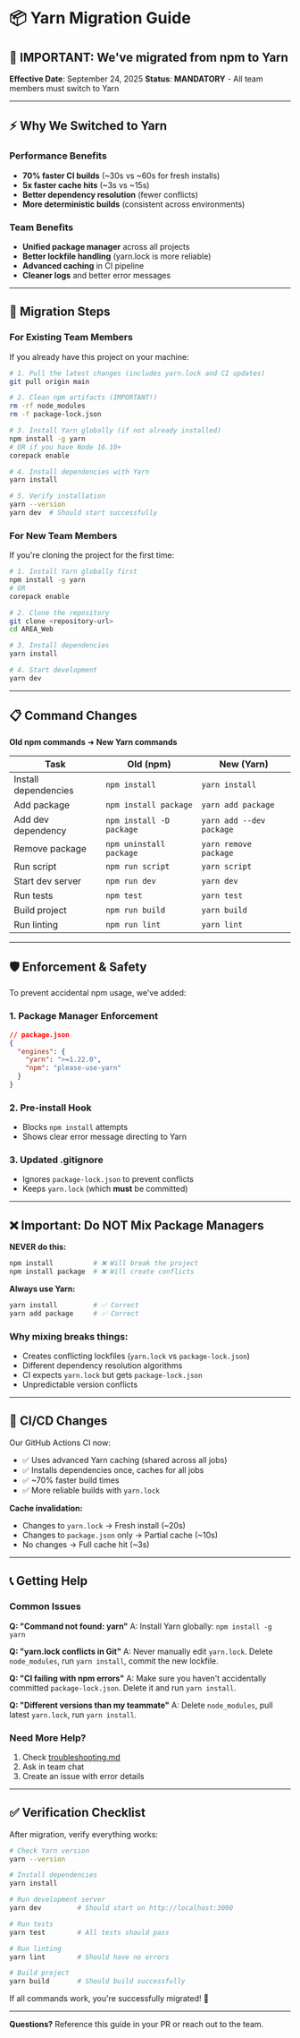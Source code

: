 # 📦 Yarn Migration Guide

## 🚨 **IMPORTANT: We've migrated from npm to Yarn**

**Effective Date**: September 24, 2025
**Status**: **MANDATORY** - All team members must switch to Yarn

---

## ⚡ **Why We Switched to Yarn**

### **Performance Benefits**
- **70% faster CI builds** (~30s vs ~60s for fresh installs)
- **5x faster cache hits** (~3s vs ~15s)
- **Better dependency resolution** (fewer conflicts)
- **More deterministic builds** (consistent across environments)

### **Team Benefits**
- **Unified package manager** across all projects
- **Better lockfile handling** (yarn.lock is more reliable)
- **Advanced caching** in CI pipeline
- **Cleaner logs** and better error messages

---

## 🔄 **Migration Steps**

### **For Existing Team Members**

If you already have this project on your machine:

```bash
# 1. Pull the latest changes (includes yarn.lock and CI updates)
git pull origin main

# 2. Clean npm artifacts (IMPORTANT!)
rm -rf node_modules
rm -f package-lock.json

# 3. Install Yarn globally (if not already installed)
npm install -g yarn
# OR if you have Node 16.10+
corepack enable

# 4. Install dependencies with Yarn
yarn install

# 5. Verify installation
yarn --version
yarn dev  # Should start successfully
```

### **For New Team Members**

If you're cloning the project for the first time:

```bash
# 1. Install Yarn globally first
npm install -g yarn
# OR
corepack enable

# 2. Clone the repository
git clone <repository-url>
cd AREA_Web

# 3. Install dependencies
yarn install

# 4. Start development
yarn dev
```

---

## 📋 **Command Changes**

**Old npm commands** ➜ **New Yarn commands**

| Task | Old (npm) | New (Yarn) |
|------|-----------|------------|
| Install dependencies | `npm install` | `yarn install` |
| Add package | `npm install package` | `yarn add package` |
| Add dev dependency | `npm install -D package` | `yarn add --dev package` |
| Remove package | `npm uninstall package` | `yarn remove package` |
| Run script | `npm run script` | `yarn script` |
| Start dev server | `npm run dev` | `yarn dev` |
| Run tests | `npm test` | `yarn test` |
| Build project | `npm run build` | `yarn build` |
| Run linting | `npm run lint` | `yarn lint` |

---

## 🛡️ **Enforcement & Safety**

To prevent accidental npm usage, we've added:

### **1. Package Manager Enforcement**
```json
// package.json
{
  "engines": {
    "yarn": ">=1.22.0",
    "npm": "please-use-yarn"
  }
}
```

### **2. Pre-install Hook**
- Blocks `npm install` attempts
- Shows clear error message directing to Yarn

### **3. Updated .gitignore**
- Ignores `package-lock.json` to prevent conflicts
- Keeps `yarn.lock` (which **must** be committed)

---

## ❌ **Important: Do NOT Mix Package Managers**

**NEVER do this:**
```bash
npm install          # ❌ Will break the project
npm install package  # ❌ Will create conflicts
```

**Always use Yarn:**
```bash
yarn install         # ✅ Correct
yarn add package     # ✅ Correct
```

### **Why mixing breaks things:**
- Creates conflicting lockfiles (`yarn.lock` vs `package-lock.json`)
- Different dependency resolution algorithms
- CI expects `yarn.lock` but gets `package-lock.json`
- Unpredictable version conflicts

---

## 🚀 **CI/CD Changes**

Our GitHub Actions CI now:
- ✅ Uses advanced Yarn caching (shared across all jobs)
- ✅ Installs dependencies once, caches for all jobs
- ✅ ~70% faster build times
- ✅ More reliable builds with `yarn.lock`

**Cache invalidation:**
- Changes to `yarn.lock` → Fresh install (~20s)
- Changes to `package.json` only → Partial cache (~10s)
- No changes → Full cache hit (~3s)

---

## 📞 **Getting Help**

### **Common Issues**

**Q: "Command not found: yarn"**
A: Install Yarn globally: `npm install -g yarn`

**Q: "yarn.lock conflicts in Git"**
A: Never manually edit `yarn.lock`. Delete `node_modules`, run `yarn install`, commit the new lockfile.

**Q: "CI failing with npm errors"**
A: Make sure you haven't accidentally committed `package-lock.json`. Delete it and run `yarn install`.

**Q: "Different versions than my teammate"**
A: Delete `node_modules`, pull latest `yarn.lock`, run `yarn install`.

### **Need More Help?**

1. Check [troubleshooting.md](./troubleshooting.md)
2. Ask in team chat
3. Create an issue with error details

---

## ✅ **Verification Checklist**

After migration, verify everything works:

```bash
# Check Yarn version
yarn --version

# Install dependencies
yarn install

# Run development server
yarn dev         # Should start on http://localhost:3000

# Run tests
yarn test        # All tests should pass

# Run linting
yarn lint        # Should have no errors

# Build project
yarn build       # Should build successfully
```

If all commands work, you're successfully migrated! 🎉

---

**Questions?** Reference this guide in your PR or reach out to the team.